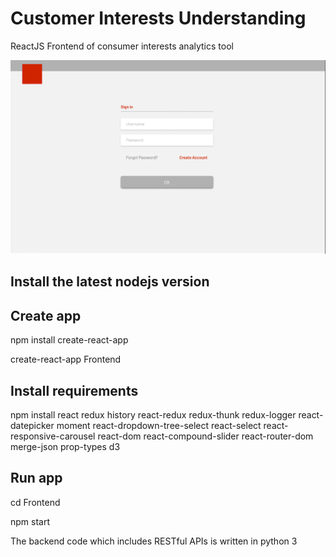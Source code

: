 # Customer Interests Understanding
ReactJS Frontend of consumer interests analytics tool


![Screenshot](image.gif)



## Install the latest nodejs version

## Create app
npm install create-react-app

create-react-app Frontend

## Install requirements

npm install react redux history react-redux redux-thunk redux-logger react-datepicker moment react-dropdown-tree-select react-select react-responsive-carousel react-dom react-compound-slider react-router-dom merge-json prop-types d3

## Run app
cd Frontend

npm start

The backend code which includes RESTful APIs is written in python 3
